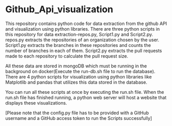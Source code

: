 # Github_Api_visualization
This repository contains python code for data extraction from the github API and visualization using python libraries.
There are three python scripts in this repository for data extraction-repos.py, Script1.py and Script2.py. 
repos.py extracts the repositories of an organization chosen by the user.
Script1.py extracts the branches in these repositories and counts the number of branches in each of them.
Script2.py extracts the pull requests made to each repository to calculate the pull request size.

All these data are stored in mongoDB which must be running in the background on docker(Execute the run-db.sh file to run the database).
There are 4 python scripts for visualization using python libraries like Matplotlib and pandas that utilizes this data stored in the database.

You can run all these scripts at once by executing the run.sh file.
When the run.sh file has finished running, a python web server will host a website that displays these visualizations.

[Please note that the config.py file has to be provided with a GitHub username and a GitHub access token to run the Scripts successfully]

